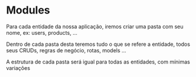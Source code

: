 # Modules

Para cada entidade da nossa aplicação, iremos criar uma pasta com seu nome, ex: users, products, ...

Dentro de cada pasta desta teremos tudo o que se refere a entidade, todos seus CRUDs, regras de negócio, rotas, models ...

A estrutura de cada pasta será igual para todas as entidades, com mínimas variações
